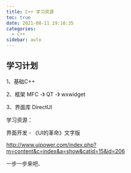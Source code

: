 ```yaml
---
title: C++ 学习资源
toc: true
date: 2021-08-11 19:18:35
categories:
  - C++
sidebar: auto
---
```


## 学习计划

1、基础C++ 

2、框架 MFC -》  QT -》 wxwidget

3、界面库 DirectUI

学习资源：

界面开发 - 《UI的革命》文字版 

http://www.uipower.com/index.php?m=content&c=index&a=show&catid=15&id=206

一步一步来吧、
